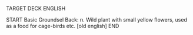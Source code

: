 TARGET DECK
ENGLISH

START
Basic
Groundsel
Back: n. Wild plant with small yellow flowers, used as a food for cage-birds etc. [old english]
END
